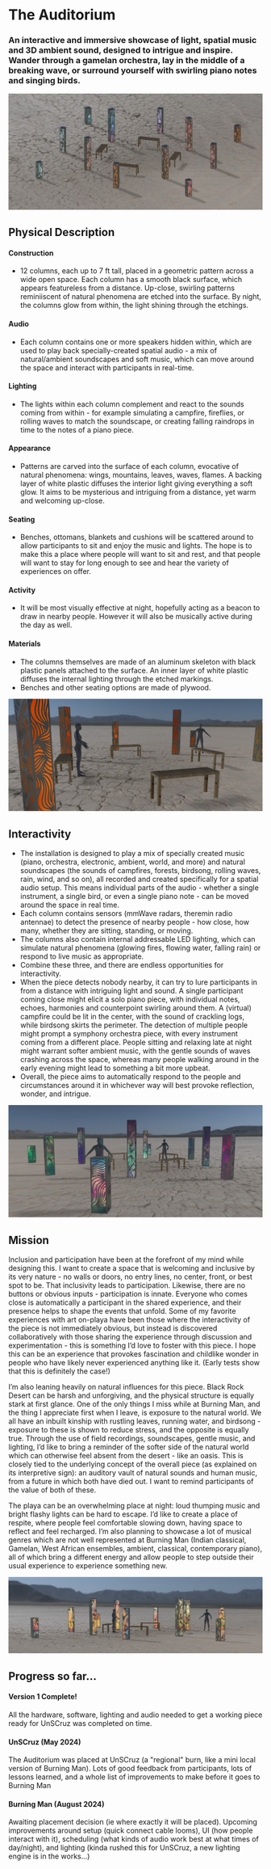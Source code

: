 # The Auditorium

### An interactive and immersive showcase of light, spatial music and 3D ambient sound, designed to intrigue and inspire. Wander through a gamelan orchestra, lay in the middle of a breaking wave, or surround yourself with swirling piano notes and singing birds.

![Overview pic](img1.jpg)

## Physical Description

#### Construction
- 12 columns, each up to 7 ft tall, placed in a geometric pattern across a wide open space. Each column has a smooth black surface, which appears featureless from a distance. Up-close, swirling patterns reminiiscent of natural phenomena are etched into the surface. By night, the columns glow from within, the light shining through the etchings.

#### Audio
- Each column contains one or more speakers hidden within, which are used to play back specially-created spatial audio - a mix of natural/ambient soundscapes and soft music, which can move around the space and interact with participants in real-time.

#### Lighting
- The lights within each column complement and react to the sounds coming from within - for example simulating a campfire, fireflies, or rolling waves to match the soundscape, or creating falling raindrops in time to the notes of a piano piece.

#### Appearance
- Patterns are carved into the surface of each column, evocative of natural phenomena: wings, mountains, leaves, waves, flames. A backing layer of white plastic diffuses the interior light giving everything a soft glow. It aims to be mysterious and intriguing from a distance, yet warm and welcoming up-close.

#### Seating
- Benches, ottomans, blankets and cushions will be scattered around to allow participants to sit and enjoy the music and lights. The hope is to make this a place where people will want to sit and rest, and that people will want to stay for long enough to see and hear the variety of experiences on offer.

#### Activity
- It will be most visually effective at night, hopefully acting as a beacon to draw in nearby people. However it will also be musically active during the day as well.

#### Materials
- The columns themselves are made of an aluminum skeleton with black plastic panels attached to the surface. An inner layer of white plastic diffuses the internal lighting through the etched markings.
- Benches and other seating options are made of plywood.

![Overview pic](closeup.jpg)

## Interactivity

- The installation is designed to play a mix of specially created music (piano, orchestra, electronic, ambient, world, and more) and natural soundscapes (the sounds of campfires, forests, birdsong, rolling waves, rain, wind, and so on), all recorded and created specifically for a spatial audio setup. This means individual parts of the audio - whether a single instrument, a single bird, or even a single piano note - can be moved around the space in real time.
- Each column contains sensors (mmWave radars, theremin radio antennae) to detect the presence of nearby people - how close, how many, whether they are sitting, standing, or moving.
- The columns also contain internal addressable LED lighting, which can simulate natural phenomena (glowing fires, flowing water, falling rain) or respond to live music as appropriate.
- Combine these three, and there are endless opportunities for interactivity.
- When the piece detects nobody nearby, it can try to lure participants in from a distance with intriguing light and sound. A single participant coming close might elicit a solo piano piece, with individual notes, echoes, harmonies and counterpoint swirling around them. A (virtual) campfire could be lit in the center, with the sound of crackling logs, while birdsong skirts the perimeter. The detection of multiple people might prompt a symphony orchestra piece, with every instrument coming from a different place. People sitting and relaxing late at night might warrant softer ambient music, with the gentle sounds of waves crashing across the space, whereas many people walking around in the early evening might lead to something a bit more upbeat.
- Overall, the piece aims to automatically respond to the people and circumstances around it in whichever way will best provoke reflection, wonder, and intrigue.

![Overview pic](mid.jpg)

## Mission
Inclusion and participation have been at the forefront of my mind while designing this. I want to create a space that is welcoming and inclusive by its very nature - no walls or doors, no entry lines, no center, front, or best spot to be. That inclusivity leads to participation. Likewise, there are no buttons or obvious inputs - participation is innate. Everyone who comes close is automatically a participant in the shared experience, and their presence helps to shape the events that unfold.
Some of my favorite experiences with art on-playa have been those where the interactivity of the piece is not immediately obvious, but instead is discovered collaboratively with those sharing the experience through discussion and experimentation - this is something I’d love to foster with this piece.
I hope this can be an experience that provokes fascination and childlike wonder in people who have likely never experienced anything like it. (Early tests show that this is definitely the case!)

I’m also leaning heavily on natural influences for this piece. Black Rock Desert can be harsh and unforgiving, and the physical structure is equally stark at first glance. One of the only things I miss while at Burning Man, and the thing I appreciate first when I leave, is exposure to the natural world. We all have an inbuilt kinship with rustling leaves, running water, and birdsong - exposure to these is shown to reduce stress, and the opposite is equally true. Through the use of field recordings, soundscapes, gentle music, and lighting, I’d like to bring a reminder of the softer side of the natural world which can otherwise feel absent from the desert - like an oasis. This is closely tied to the underlying concept of the overall piece (as explained on its interpretive sign): an auditory vault of natural sounds and human music, from a future in which both have died out. I want to remind participants of the value of both of these.

The playa can be an overwhelming place at night: loud thumping music and bright flashy lights can be hard to escape. I’d like to create a place of respite, where people feel comfortable slowing down, having space to reflect and feel recharged. I’m also planning to showcase a lot of musical genres which are not well represented at Burning Man (Indian classical, Gamelan, West African ensembles, ambient, classical, contemporary piano), all of which bring a different energy and allow people to step outside their usual experience to experience something new.

![Overview pic](distance.jpg)


## Progress so far...

#### Version 1 Complete!
All the hardware, software, lighting and audio needed to get a working piece ready for UnSCruz was completed on time.

#### UnSCruz (May 2024)
The Auditorium was placed at UnSCruz (a "regional" burn, like a mini local version of Burning Man).
Lots of good feedback from participants, lots of lessons learned, and a whole list of improvements to make before it goes to Burning Man

#### Burning Man (August 2024)
Awaiting placement decision (ie where exactly it will be placed).
Upcoming improvements around setup (quick connect cable looms), UI (how people interact with it), scheduling (what kinds of audio work best at what times of day/night), and lighting (kinda rushed this for UnSCruz, a new lighting engine is in the works...)
